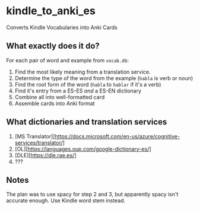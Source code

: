 # kindle_to_anki_es

Converts Kindle Vocabularies into Anki Cards

## What exactly does it do?

For each pair of word and example from `vocab.db`:

1. Find the most likely meaning from a translation service.
2. Determine the type of the word from the example (`habla` is verb or noun)
3. Find the root form of the word (`habla` to `hablar` if it's a verb)
4. Find it's entry from a ES-ES _and_ a ES-EN dictionary
5. Combine all into well-formatted card
6. Assemble cards into Anki format

## What dictionaries and translation services

1. [MS Translator][https://docs.microsoft.com/en-us/azure/cognitive-services/translator/]
2. [OL][https://languages.oup.com/google-dictionary-es/]
3. [DLE][https://dle.rae.es/]
4. ???

## Notes

The plan was to use spacy for step 2 and 3, but apparently spacy isn't accurate enough. Use Kindle word stem instead.
